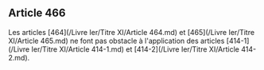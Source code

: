 Article 466
----
Les articles [464](/Livre Ier/Titre XI/Article 464.md) et [465](/Livre Ier/Titre XI/Article 465.md) ne font pas obstacle à l'application des articles [414-1](/Livre Ier/Titre XI/Article 414-1.md)
et [414-2](/Livre Ier/Titre XI/Article 414-2.md).
